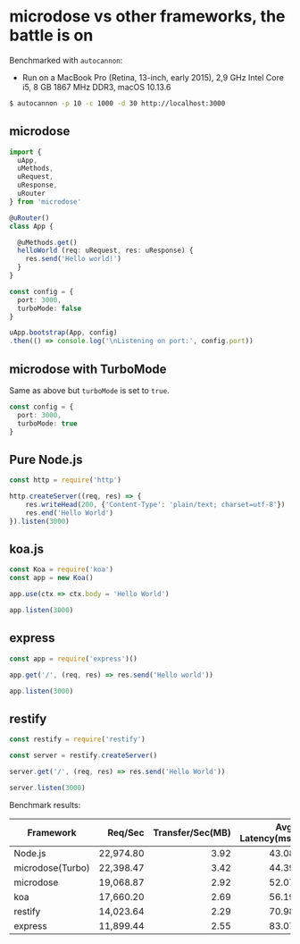 # microdose vs other frameworks, the battle is on

Benchmarked with `autocannon`:
- Run on a MacBook Pro (Retina, 13-inch, early 2015), 2,9 GHz Intel Core i5, 8 GB 1867 MHz DDR3, macOS 10.13.6

```sh
$ autocannon -p 10 -c 1000 -d 30 http://localhost:3000
```

## microdose
```typescript
import {
  uApp,
  uMethods,
  uRequest,
  uResponse,
  uRouter
} from 'microdose'

@uRouter()
class App {

  @uMethods.get()
  helloWorld (req: uRequest, res: uResponse) {
    res.send('Hello world!')
  }
}

const config = {
  port: 3000,
  turboMode: false
}

uApp.bootstrap(App, config)
.then(() => console.log('\nListening on port:', config.port))
```

## microdose with TurboMode
Same as above but `turboMode` is set to `true`.
```typescript
const config = {
  port: 3000,
  turboMode: true
}
```

## Pure Node.js
```typescript
const http = require('http')

http.createServer((req, res) => {
    res.writeHead(200, {'Content-Type': 'plain/text; charset=utf-8'})
    res.end('Hello World')
}).listen(3000)
```

## koa.js
```typescript
const Koa = require('koa')
const app = new Koa()

app.use(ctx => ctx.body = 'Hello World')

app.listen(3000)
```

## express
```typescript
const app = require('express')()

app.get('/', (req, res) => res.send('Hello world'))

app.listen(3000)
```

## restify
```typescript
const restify = require('restify')

const server = restify.createServer()

server.get('/', (req, res) => res.send('Hello World'))

server.listen(3000)
```


Benchmark results:

| Framework        | Req/Sec   | Transfer/Sec(MB) | Avg. Latency(ms) | Max. Latency(ms) | Errors |
| ---------------- | --------: | ---------------: | ---------------: | ---------------: | -----: |
| Node.js          | 22,974.80 | 3.92             | 43.08            | 2,724.17         | 54     |
| microdose(Turbo) | 22,398.47 | 3.42             | 44.39            | 5,563.25         | 7      |
| microdose        | 19,068.87 | 2.92             | 52.07            | 3,904.16         | 4      |
| koa              | 17,660.20 | 2.69             | 56.19            | 4,202.71         | 2      |
| restify          | 14,023.64 | 2.29             | 70.98            | 2,772.03         | 8      |
| express          | 11,899.44 | 2.55             | 83.07            | 9,994.24         | 2      |

